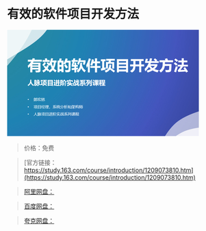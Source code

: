 # 有效的软件项目开发方法

![img](../../../assets/study163/free/a574e4fbfaed4547b2683ac7c35e0c86.jpg)

> 价格：免费

> [官方链接：https://study.163.com/course/introduction/1209073810.htm](https://study.163.com/course/introduction/1209073810.htm)

> [阿里网盘：]()

> [百度网盘：]()

> [夸克网盘：]()
